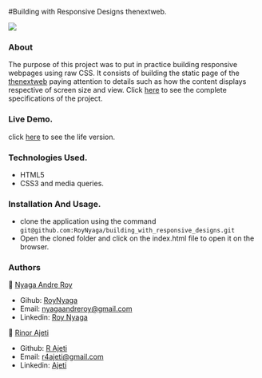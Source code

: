 #Building with Responsive Designs thenextweb.

<img src="https://res.cloudinary.com/it-s-tech/image/upload/v1585172057/Screenshot_from_2020-03-25_22-13-00_lxrr7j.png">

### About
The purpose of this project was to put in practice building responsive webpages using raw CSS. It consists of building the static page of the [thenextweb](https://thenextweb.com/) paying attention to details such as how the content displays respective of screen size and view. Click [here](https://www.theodinproject.com/courses/html5-and-css3/lessons/building-with-responsive-design) to see the complete specifications of the project.

### Live Demo. 
click [here](https://roynyaga.github.io/building_with_responsive_designs/) to see the life version. 

### Technologies Used.
* HTML5
* CSS3 and media queries.

### Installation And Usage.
* clone the application using the command <br>
`git@github.com:RoyNyaga/building_with_responsive_designs.git`
* Open the cloned folder and click on the index.html file to open it on the browser.

### Authors

:bust_in_silhouette: [Nyaga Andre Roy](https://github.com/RoyNyaga)
* Gihub: [RoyNyaga](https://github.com/RoyNyaga)
* Email: [nyagaandreroy@gmail.com](mailto:nyagaandreroy@gmail.com)
* Linkedin: [Roy Nyaga](https://www.linkedin.com/in/roy-nyaga-andre/)

:bust_in_silhouette: [Rinor Ajeti](https://github.com/R4Ajeti)
* Github: [R Ajeti](https://github.com/R4Ajeti)
* Email: [r4ajeti@gmail.com](mailto:r4ajeti@gmail.com)
* Linkedin: [Ajeti](https://www.linkedin.com/in/r4ajeti/)

